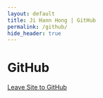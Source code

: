 ```yaml
---
layout: default
title: Ji Hann Hong | GitHub
permalink: /github/
hide_header: true
---
```


# GitHub

[Leave Site to GitHub](https://github.com/jhong16)